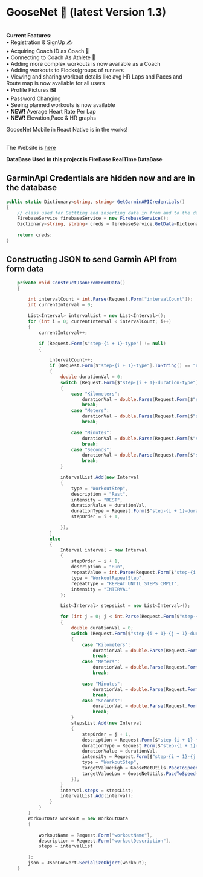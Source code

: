 <h1><b>GooseNet 🪿 (latest Version 1.3)</b></h1> <br/>
<b>Current Features:</b> <br />
•  Registration & SignUp ✍️ <br />
•  Acquiring Coach ID as Coach 🔢 <br />
•  Connecting to Coach As Athlete 🤝<br/>
•  Adding more complex workouts is now available as a Coach <br/>
•  Adding workouts to Flocks(groups of runners<br/>
•  Viewing and sharing workout details like avg HR Laps and Paces and Route map is now available for all users <br/>
•  Profile Pictures 🖼️ <br/>
•  Password Changing <br/>
•  Seeing planned workouts is now available <br/>
• <b>NEW!</b> Average Heart Rate Per Lap <br/>
• <b>NEW!</b> Elevation,Pace & HR graphs <br/>


GooseNet Mobile in React Native is in the works!
<br/><br/>



The Website is [here](https://goosenetcom.bsite.net/homepage.aspx)

**DataBase Used in this project is FireBase RealTime DataBase**

<h2>GarminApi Credentials are hidden now and are in the database</h2>

```csharp
public static Dictionary<string, string> GetGarminAPICredentials()
{
    // class used for Gettting and inserting data in from and to the database
    FirebaseService firebaseService = new FirebaseService();
    Dictionary<string, string> creds = firebaseService.GetData<Dictionary<string, string>>("GarminAPICredentials");

    return creds;
}
```

<h2>Constructing JSON to send Garmin API from form data</h2>


```csharp
    private void ConstructJsonFromFromData()
    {

        int intervalCount = int.Parse(Request.Form["intervalCount"]);
        int currentInterval = 0;

        List<Interval> intervalList = new List<Interval>();
        for (int i = 0; currentInterval < intervalCount; i++)
        {
            currentInterval++;

            if (Request.Form[$"step-{i + 1}-type"] != null)
            {

                intervalCount++;
                if (Request.Form[$"step-{i + 1}-type"].ToString() == "rest")
                {
                    double durationVal = 0;
                    switch (Request.Form[$"step-{i + 1}-duration-type"])
                    {
                        case "Kilometers":
                            durationVal = double.Parse(Request.Form[$"step-{i + 1}-duration"].ToString()) * 1000;
                            break;
                        case "Meters":
                            durationVal = double.Parse(Request.Form[$"step-{i + 1}-duration"].ToString());
                            break;

                        case "Minutes":
                            durationVal = double.Parse(Request.Form[$"step-{i + 1}-duration"].ToString()) * 60;
                            break;
                        case "Seconds":
                            durationVal = double.Parse(Request.Form[$"step-{i + 1}-duration"].ToString());
                            break;
                    }

                    intervalList.Add(new Interval
                    {
                        type = "WorkoutStep",
                        description = "Rest",
                        intensity = "REST",
                        durationValue = durationVal,
                        durationType = Request.Form[$"step-{i + 1}-duration-type"] == "Minutes" || Request.Form[$"step-{i + 1}-duration-type"] == "Seconds" ? "TIME" : "DISTANCE",
                        stepOrder = i + 1,

                    });
                }
                else
                {
                    Interval interval = new Interval
                    {
                        stepOrder = i + 1,
                        description = "Run",
                        repeatValue = int.Parse(Request.Form[$"step-{i + 1}-repeat"]),
                        type = "WorkoutRepeatStep",
                        repeatType = "REPEAT_UNTIL_STEPS_CMPLT",
                        intensity = "INTERVAL"
                    };

                    List<Interval> stepsList = new List<Interval>();

                    for (int j = 0; j < int.Parse(Request.Form[$"step-{i + 1}-steps"]); j++)
                    {
                        double durationVal = 0;
                        switch (Request.Form[$"step-{i + 1}-{j + 1}-duration-type"])
                        {
                            case "Kilometers":
                                durationVal = double.Parse(Request.Form[$"step-{i + 1}-{j + 1}-duration"].ToString()) * 1000;
                                break;
                            case "Meters":
                                durationVal = double.Parse(Request.Form[$"step-{i + 1}-{j + 1}-duration"].ToString());
                                break;

                            case "Minutes":
                                durationVal = double.Parse(Request.Form[$"step-{i + 1}-{j + 1}-duration"].ToString()) * 60;
                                break;
                            case "Seconds":
                                durationVal = double.Parse(Request.Form[$"step-{i + 1}-{j + 1}-duration"].ToString());
                                break;
                        }
                        stepsList.Add(new Interval
                        {
                            stepOrder = j + 1,
                            description = Request.Form[$"step-{i + 1}-{j + 1}-type"],
                            durationType = Request.Form[$"step-{i + 1}-{j + 1}-duration-type"] == "Kilometers" || Request.Form[$"step-{i + 1}-{j + 1}-duration-type"] == "Meters" ? "DISTANCE" : "TIME",
                            durationValue = durationVal,
                            intensity = Request.Form[$"step-{i + 1}-{j + 1}-type"] == "run" ? "INTERVAL" : "REST",
                            type = "WorkoutStep",
                            targetValueHigh = GooseNetUtils.PaceToSpeed(Request.Form[$"step-{i + 1}-{j + 1}-pace"]),
                            targetValueLow = GooseNetUtils.PaceToSpeed(Request.Form[$"step-{i + 1}-{j + 1}-pace"])
                        });
                    }
                    interval.steps = stepsList;
                    intervalList.Add(interval);
                }
            }
        }
        WorkoutData workout = new WorkoutData
        {

            workoutName = Request.Form["workoutName"],
            description = Request.Form["workoutDescription"],
            steps = intervalList

        };
        json = JsonConvert.SerializeObject(workout);
    }

```

